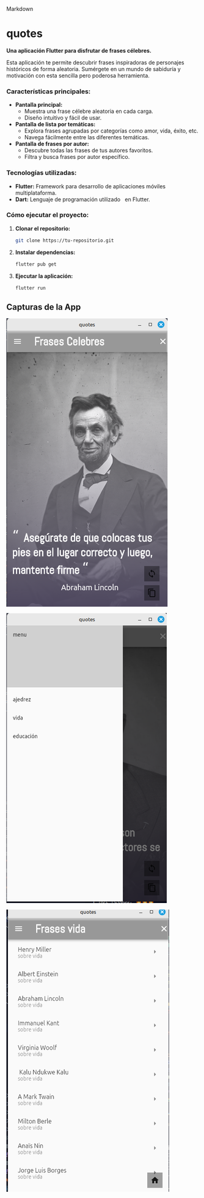 Markdown

# quotes

**Una aplicación Flutter para disfrutar de frases célebres.**

Esta aplicación te permite descubrir frases inspiradoras de personajes históricos de forma aleatoria. Sumérgete en un mundo de sabiduría y motivación con esta sencilla pero poderosa herramienta.

### Características principales:

- **Pantalla principal:**
  - Muestra una frase célebre aleatoria en cada carga.
  - Diseño intuitivo y fácil de usar.
- **Pantalla de lista por temáticas:**
  - Explora frases agrupadas por categorías como amor, vida, éxito, etc.
  - Navega fácilmente entre las diferentes temáticas.
- **Pantalla de frases por autor:**
  - Descubre todas las frases de tus autores favoritos.
  - Filtra y busca frases por autor específico.

### Tecnologías utilizadas:

- **Flutter:** Framework para desarrollo de aplicaciones móviles multiplataforma.
- **Dart:** Lenguaje de programación utilizado  
  en Flutter.

### Cómo ejecutar el proyecto:

1. **Clonar el repositorio:**

   ```bash
   git clone https://tu-repositorio.git

   ```

2. **Instalar dependencias:**

   ```bash
   flutter pub get

   ```

3. **Ejecutar la aplicación:**
   ```bash
   flutter run
   ```

## Capturas de la App

![](photo/img1.png)

![](photo/img4.png)

![](photo/img5.png)
